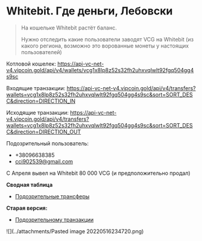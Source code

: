# Whitebit. Где деньги, Лебовски


> На кошельке Whitebit растёт баланс.
> 
> Нужно отследить какие пользователи заводят VCG на Whitebit (из какого региона, возможно это ворованные монеты у настоящих пользователей)

Котловой кошелек:
https://api-vc-net-v4.vipcoin.gold/api/v4/wallets/vcg1x8lp8z52s32fh2uhxvqlwlt92fgq504gg4s9sc

Входящие транзакции:
https://api-vc-net-v4.vipcoin.gold/api/v4/transfers?wallets=vcg1x8lp8z52s32fh2uhxvqlwlt92fgq504gg4s9sc&sort=SORT_DESC&direction=DIRECTION_IN

Исходящие транзакции:
https://api-vc-net-v4.vipcoin.gold/api/v4/transfers?wallets=vcg1x8lp8z52s32fh2uhxvqlwlt92fgq504gg4s9sc&sort=SORT_DESC&direction=DIRECTION_OUT


Подозрительный пользователь:
- +38096638385
- cci902539@gmail.com

С Апреля вывел на Whitebit 80 000 VCG (и предположительно продал)

**Сводная таблица**
- [Подозрительные трансферы](https://docs.google.com/spreadsheets/d/1ArKLIQDRseNF0S2t89os1OxElgKC0sWIFgUcfTzNSwA/edit#gid=319241433)

**Старая версия:**
- [Подозрительному транзакции](https://docs.google.com/spreadsheets/d/1sPeK2Cdi9iZ66EySJS-_GUdT-KAubJK3PScZYi8-rlY/edit)


![](../attachments/Pasted image 20220516234720.png)